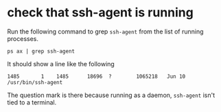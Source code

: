 # check that ssh-agent is running

Run the following command to grep `ssh-agent` from the list of running processes.

    ps ax | grep ssh-agent

It should show a line like the following

    1485       1    1485      18696  ?        1065218   Jun 10  /usr/bin/ssh-agent

The question mark is there because running as a daemon, `ssh-agent` isn't tied to a terminal.
